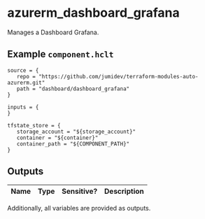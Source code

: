 # azurerm_dashboard_grafana

Manages a Dashboard Grafana.

## Example `component.hclt`

```hcl
source = {
   repo = "https://github.com/jumidev/terraform-modules-auto-azurerm.git"   
   path = "dashboard/dashboard_grafana"   
}

inputs = {
}

tfstate_store = {
   storage_account = "${storage_account}"   
   container = "${container}"   
   container_path = "${COMPONENT_PATH}"   
}

```



## Outputs

| Name | Type | Sensitive? | Description |
| ---- | ---- | --------- | --------- |

Additionally, all variables are provided as outputs.
